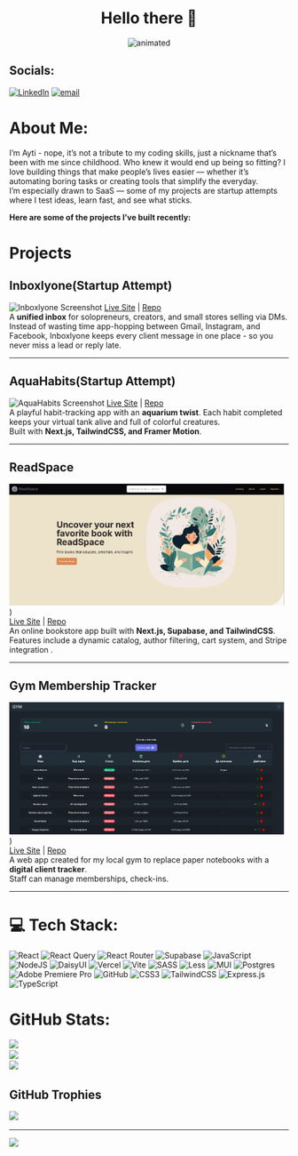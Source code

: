 
<h1 align="center">
   Hello there 👋
</h1>
 
<p align="center">
  <img src="https://media3.giphy.com/media/DwXOS8RqHocEM/giphy.gif" alt="animated" />
</p>

##  Socials:
[![LinkedIn](https://img.shields.io/badge/LinkedIn-%230077B5.svg?logo=linkedin&logoColor=white)](https://linkedin.com/in/ayturul-yumer) [![email](https://img.shields.io/badge/Email-D14836?logo=gmail&logoColor=white)](mailto:ayturulyumer@gmail.com) 

#  About Me:
I’m Ayti - nope, it’s not a tribute to my coding skills, just a nickname that’s been with me since childhood. Who knew it would end up being so fitting?
I love building things that make people’s lives easier — whether it’s automating boring tasks or creating tools that simplify the everyday.  
I’m especially drawn to SaaS — some of my projects are startup attempts where I test ideas, learn fast, and see what sticks.  

**Here are some of the projects I’ve built recently:**


#  Projects

##  Inboxlyone(Startup Attempt)

![Inboxlyone Screenshot]((https://github.com/ayturulyumer/ayturulyumer/blob/main/inboxly.jpg?raw=true)) 
[Live Site](https://inboxly.one/) | [Repo](https://github.com/ayturulyumer/inboxlyone)  
A **unified inbox** for solopreneurs, creators, and small stores selling via DMs. Instead of wasting time app-hopping between Gmail, Instagram, and Facebook, Inboxlyone keeps every client message in one place - so you never miss a lead or reply late.  

--- 

##  AquaHabits(Startup Attempt)

![AquaHabits Screenshot]([https://link-to-your-aquahabits-screenshot.png](https://github.com/ayturulyumer/ayturulyumer/blob/main/aquahabits.png?raw=true))  
[Live Site](habitect-9qgr.vercel.app//) | [Repo](https://github.com/ayturulyumer/aquahabits)  
A playful habit-tracking app with an **aquarium twist**. Each habit completed keeps your virtual tank alive and full of colorful creatures.  
Built with **Next.js, TailwindCSS, and Framer Motion**.

---

##  ReadSpace
![ReadSpace Screenshot](https://github.com/ayturulyumer/ayturulyumer/blob/main/readspace.jpg?raw=true))  
[Live Site](https://read-space-alpha.vercel.app/) | [Repo](https://github.com/ayturulyumer/read-space)  
An online bookstore app built with **Next.js, Supabase, and TailwindCSS**.  
Features include a dynamic catalog, author filtering, cart system, and Stripe integration .

---

##  Gym Membership Tracker
![ReadSpace Screenshot](https://github.com/ayturulyumer/ayturulyumer/blob/main/gymtracker.png?raw=true))  
[Live Site](gym-membership-app-pk1n.vercel.app//) | [Repo](https://github.com/ayturulyumer/gym-tracker)  
A web app created for my local gym to replace paper notebooks with a **digital client tracker**.  
Staff can manage memberships, check-ins.

---


# 💻 Tech Stack:
![React](https://img.shields.io/badge/react-%2320232a.svg?style=for-the-badge&logo=react&logoColor=%2361DAFB) ![React Query](https://img.shields.io/badge/-React%20Query-FF4154?style=for-the-badge&logo=react%20query&logoColor=white) ![React Router](https://img.shields.io/badge/React_Router-CA4245?style=for-the-badge&logo=react-router&logoColor=white) ![Supabase](https://img.shields.io/badge/Supabase-3ECF8E?style=for-the-badge&logo=supabase&logoColor=white) ![JavaScript](https://img.shields.io/badge/javascript-%23323330.svg?style=for-the-badge&logo=javascript&logoColor=%23F7DF1E) ![NodeJS](https://img.shields.io/badge/node.js-6DA55F?style=for-the-badge&logo=node.js&logoColor=white) ![DaisyUI](https://img.shields.io/badge/daisyui-5A0EF8?style=for-the-badge&logo=daisyui&logoColor=white) ![Vercel](https://img.shields.io/badge/vercel-%23000000.svg?style=for-the-badge&logo=vercel&logoColor=white) ![Vite](https://img.shields.io/badge/vite-%23646CFF.svg?style=for-the-badge&logo=vite&logoColor=white) ![SASS](https://img.shields.io/badge/SASS-hotpink.svg?style=for-the-badge&logo=SASS&logoColor=white) ![Less](https://img.shields.io/badge/less-2B4C80?style=for-the-badge&logo=less&logoColor=white) ![MUI](https://img.shields.io/badge/MUI-%230081CB.svg?style=for-the-badge&logo=mui&logoColor=white) ![Postgres](https://img.shields.io/badge/postgres-%23316192.svg?style=for-the-badge&logo=postgresql&logoColor=white) ![Adobe Premiere Pro](https://img.shields.io/badge/Adobe%20Premiere%20Pro-9999FF.svg?style=for-the-badge&logo=Adobe%20Premiere%20Pro&logoColor=white) ![GitHub](https://img.shields.io/badge/github-%23121011.svg?style=for-the-badge&logo=github&logoColor=white) ![CSS3](https://img.shields.io/badge/css3-%231572B6.svg?style=for-the-badge&logo=css3&logoColor=white) ![TailwindCSS](https://img.shields.io/badge/tailwindcss-%2338B2AC.svg?style=for-the-badge&logo=tailwind-css&logoColor=white) ![Express.js](https://img.shields.io/badge/express.js-%23404d59.svg?style=for-the-badge&logo=express&logoColor=%2361DAFB) ![TypeScript](https://img.shields.io/badge/typescript-%23007ACC.svg?style=for-the-badge&logo=typescript&logoColor=white)
#  GitHub Stats:
![](https://github-readme-stats.vercel.app/api?username=ayturulyumer&theme=blue_navy&hide_border=false&include_all_commits=true&count_private=true)<br/>
![](https://nirzak-streak-stats.vercel.app/?user=ayturulyumer&theme=blue_navy&hide_border=false)<br/>
![](https://github-readme-stats.vercel.app/api/top-langs/?username=ayturulyumer&theme=blue_navy&hide_border=false&include_all_commits=true&count_private=true&layout=compact)

##  GitHub Trophies
![](https://github-profile-trophy.vercel.app/?username=ayturulyumer&theme=aura&no-frame=false&no-bg=false&margin-w=4)

---
[![](https://visitcount.itsvg.in/api?id=ayturulyumer&icon=1&color=3)](https://visitcount.itsvg.in)

<!-- Proudly created with GPRM ( https://gprm.itsvg.in ) -->



